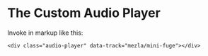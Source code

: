 # The Custom Audio Player

Invoke in markup like this:

    <div class="audio-player" data-track="mezla/mini-fuge"></div>
